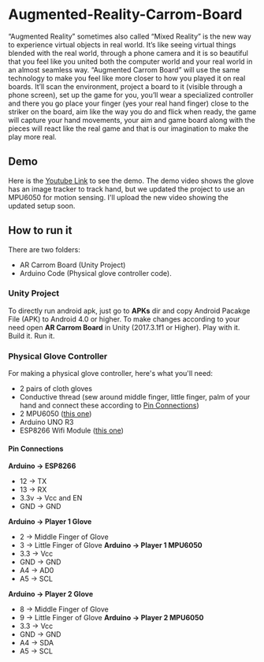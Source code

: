 # Augmented-Reality-Carrom-Board
“Augmented Reality” sometimes also called “Mixed Reality” is the new way to experience
virtual objects in real world. It’s like seeing virtual things blended with the real world,
through a phone camera and it is so beautiful that you feel like you united both the computer
world and your real world in an almost seamless way.
“Augmented Carrom Board” will use the same technology to make you feel like more closer
to how you played it on real boards. It’ll scan the environment, project a board to it (visible
through a phone screen), set up the game for you, you’ll wear a specialized controller and
there you go place your finger (yes your real hand finger) close to the striker on the board, aim
like the way you do and flick when ready, the game will capture your hand movements, your aim
and game board along with the pieces will react like the real game and that is our imagination
to make the play more real.

## Demo
Here is the [Youtube Link](https://www.youtube.com/watch?v=CXEz-am8Rn8) to see the demo. The demo video shows the glove has an image tracker to track hand, but we updated the project to use an MPU6050 for motion sensing. I'll upload the new video showing the updated setup soon.

## How to run it
There are two folders:
* AR Carrom Board (Unity Project)
* Arduino Code (Physical glove controller code).

### Unity Project
To directly run android apk, just go to **APKs** dir and copy Android Pacakge File (APK) to Android 4.0 or higher.
To make changes according to your need open **AR Carrom Board** in Unity (2017.3.1f1 or Higher). Play with it. Build it. Run it.

### Physical Glove Controller
For making a physical glove controller, here's what you'll need:
* 2 pairs of cloth gloves
* Conductive thread (sew around middle finger, little finger, palm of your hand and connect these according to [Pin Connections](https://github.com/m-shahbaz-kharal/Augmented-Reality-Carrom-Board/blob/master/README.md#pin-connections)) 
* 2 MPU6050 ([this one](https://www.sparkfun.com/products/11028))
* Arduino UNO R3
* ESP8266 Wifi Module ([this one](https://www.sparkfun.com/products/13678))

#### Pin Connections
**Arduino -> ESP8266**
* 12 -> TX
* 13 -> RX
* 3.3v -> Vcc and EN
* GND -> GND

**Arduino -> Player 1 Glove**
* 2 -> Middle Finger of Glove
* 3 -> Little Finger of Glove
**Arduino -> Player 1 MPU6050**
* 3.3 -> Vcc
* GND -> GND
* A4 -> AD0
* A5 -> SCL

**Arduino -> Player 2 Glove**
* 8 -> Middle Finger of Glove
* 9 -> Little Finger of Glove
**Arduino -> Player 2 MPU6050**
* 3.3 -> Vcc
* GND -> GND
* A4 -> SDA
* A5 -> SCL

